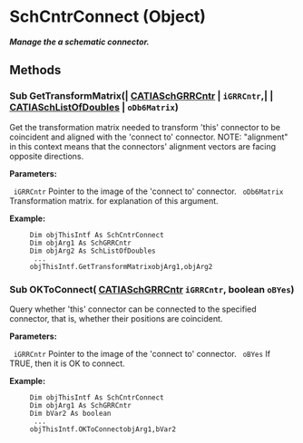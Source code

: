 # SchCntrConnect (Object)

**_Manage the a schematic connector._**

## Methods

### Sub **GetTransformMatrix**(| [CATIASchGRRCntr](../CATSchPlatformInterfaces/interface_SchGRRCntr_19904.md) | `iGRRCntr`,| | [CATIASchListOfDoubles](../CATSchPlatformInterfaces/interface_SchListOfDoubles_53392.md) | `oDb6Matrix`)

   Get the transformation matrix needed to transform 'this' connector to be coincident and aligned with the 'connect to' connector. NOTE: "alignment" in this context means that the connectors' alignment vectors are facing opposite directions.

**Parameters:**

` iGRRCntr`      Pointer to the image of the 'connect to' connector.
` oDb6Matrix`      Transformation matrix. for explanation of this argument.

**Example:**

```VBScript
     Dim objThisIntf As SchCntrConnect
     Dim objArg1 As SchGRRCntr
     Dim objArg2 As SchListOfDoubles
      ...
     objThisIntf.GetTransformMatrixobjArg1,objArg2

```

### Sub **OKToConnect**( [CATIASchGRRCntr](../CATSchPlatformInterfaces/interface_SchGRRCntr_19904.md)  `iGRRCntr`,  boolean  `oBYes`)

   Query whether 'this' connector can be connected to the specified connector, that is, whether their positions are coincident.

**Parameters:**

` iGRRCntr`      Pointer to the image of the 'connect to' connector.
` oBYes`      If TRUE, then it is OK to connect.

**Example:**

```VBScript
     Dim objThisIntf As SchCntrConnect
     Dim objArg1 As SchGRRCntr
     Dim bVar2 As boolean
      ...
     objThisIntf.OKToConnectobjArg1,bVar2

```